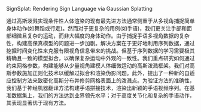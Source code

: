 SignSplat: Rendering Sign Language via Gaussian Splatting

通过高斯泼溅实现条件性人体渲染的现有最先进方法通常侧重于从多视角捕捉简单身体动作(如舞蹈或行走)。然而对于更复杂的用例(如手语)，我们更关注手部和面部细微且复杂的运动，而非大幅度的身体动作。由于捕捉手语多视角数据的复杂性，构建高保真模型的问题进一步加剧。解决方案在于更好地利用序列数据，通过挖掘时间变化性来克服有限视角信息带来的挑战。但基于序列数据的学习需要极其精确且一致的模型拟合，以确保复杂运动中外观的一致性。我们重点研究如何通过约束网格参数，构建能够从少量视角建模人体细微运动的高斯泼溅框架。我们对高斯参数施加正则化技术以缓解过拟合和渲染伪影问题。此外，提出了一种新的自适应控制方法来致密化高斯分布并修剪网格表面上的泼溅点。为验证方法的准确性，我们基于神经机器翻译方法构建手语拼接技术，渲染出新颖的手语视频序列。在基准数据集上，我们的方法达到业界领先水平；对于高度关节化和复杂的手语动作，其表现显著优于现有方法。